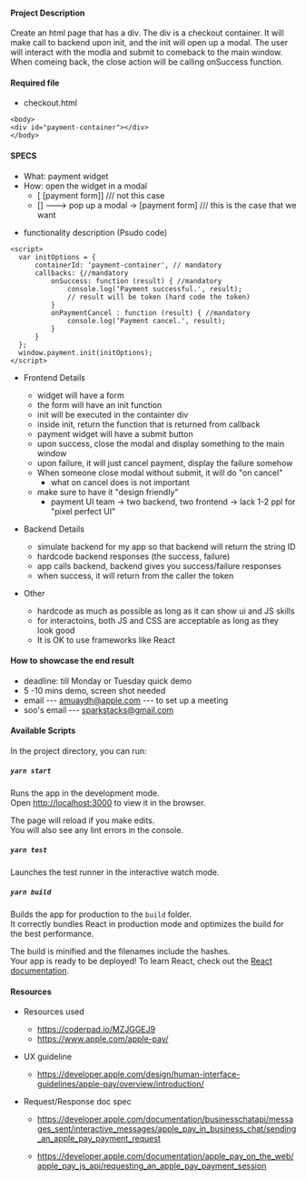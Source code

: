 #### Project Description
Create an html page that has a div. The div is a checkout container. It will make call to backend upon init, and the init will open up a modal. The user will interact with the modla and submit to comeback to the main window. When comeing back, the close action will be calling onSuccess function. 


#### Required file

  * checkout.html
```
<body>
<div id="payment-container"></div>
</body>
```

#### SPECS
- What: payment widget 
- How: open the widget in a modal
  * [       [payment form]] /// not this case
  * [] ---> pop up a modal -> [payment form] /// this is the case that we want

 * functionality description (Psudo code)

```
<script>  
  var initOptions = {
      containerId: ‘payment-container', // mandatory
      callbacks: {//mandatory
          onSuccess: function (result) { //mandatory
              console.log(‘Payment successful.', result);
              // result will be token (hard code the token)
          }
          onPaymentCancel : function (result) { //mandatory
              console.log(‘Payment cancel.', result);
          }
      }
  };
  window.payment.init(initOptions);    
</script>
```

- Frontend Details
  * widget will have a form
  * the form will have an init function
  * init will be executed in the containter div
  * inside init, return the function that is returned from callback
  * payment widget will have a submit button
  * upon success, close the modal and display something to the main window
  * upon failure, it will just cancel payment, display the failure somehow
  * When someone close modal without submit, it will do "on cancel"
     - what on cancel does is not important
  * make sure to have it "design friendly"
     - payment UI team -> two backend, two frontend -> lack 1-2 ppl for "pixel perfect UI"
  
- Backend Details
  * simulate backend for my app so that backend will return the string ID
  * hardcode backend responses (the success, failure)
  * app calls backend, backend gives you success/failure responses
  * when success, it will return from the caller the token

- Other
  * hardcode as much as possible as long as it can show ui and JS skills
  * for interactoins, both JS and CSS are acceptable as long as they look good
  * It is OK to use frameworks like React
  
#### How to showcase the end result
  * deadline: till Monday or Tuesday quick demo
  * 5 -10 mins demo, screen shot needed
  * email --- amuaydh@apple.com  --- to set up a meeting
  * soo's email --- sparkstacks@gmail.com


#### Available Scripts
In the project directory, you can run:

##### `yarn start`
Runs the app in the development mode.<br />
Open [http://localhost:3000](http://localhost:3000) to view it in the browser.

The page will reload if you make edits.<br />
You will also see any lint errors in the console.

##### `yarn test`
Launches the test runner in the interactive watch mode.<br />

##### `yarn build`
Builds the app for production to the `build` folder.<br />
It correctly bundles React in production mode and optimizes the build for the best performance.

The build is minified and the filenames include the hashes.<br />
Your app is ready to be deployed!
To learn React, check out the [React documentation](https://reactjs.org/).


#### Resources

- Resources used
  * https://coderpad.io/MZJGGEJ9
  * https://www.apple.com/apple-pay/

- UX guideline
  * https://developer.apple.com/design/human-interface-guidelines/apple-pay/overview/introduction/

- Request/Response doc spec
  * https://developer.apple.com/documentation/businesschatapi/messages_sent/interactive_messages/apple_pay_in_business_chat/sending_an_apple_pay_payment_request

  * https://developer.apple.com/documentation/apple_pay_on_the_web/apple_pay_js_api/requesting_an_apple_pay_payment_session

